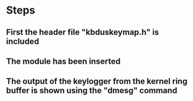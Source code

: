 # Steps
## First the header file "kbduskeymap.h" is included

## The module has been inserted

## The output of the keylogger from the kernel ring buffer is shown using the "dmesg" command


